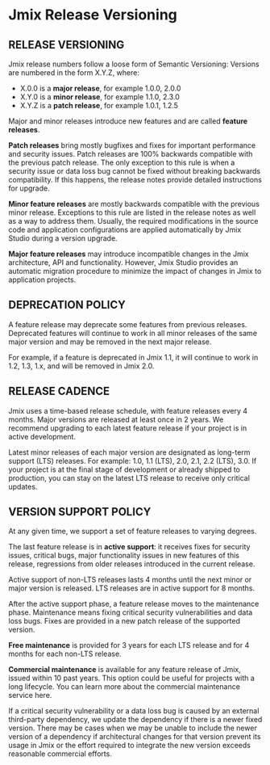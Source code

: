 # Jmix Release Versioning
## RELEASE VERSIONING

Jmix release numbers follow a loose form of Semantic Versioning:
Versions are numbered in the form X.Y.Z, where:

- X.0.0 is a **major release**, for example 1.0.0, 2.0.0
- X.Y.0 is a **minor release**, for example 1.1.0, 2.3.0
- X.Y.Z is a **patch release**, for example 1.0.1, 1.2.5


Major and minor releases introduce new features and are called **feature releases**.

**Patch releases** bring mostly bugfixes and fixes for important performance and security issues. Patch releases are 100% backwards compatible with the previous patch release. The only exception to this rule is when a security issue or data loss bug cannot be fixed without breaking backwards compatibility. If this happens, the release notes provide detailed instructions for upgrade.

**Minor feature releases** are mostly backwards compatible with the previous minor release. Exceptions to this rule are listed in the release notes as well as a way to address them. Usually, the required modifications in the source code and application configurations are applied automatically by Jmix Studio during a version upgrade.

**Major feature releases** may introduce incompatible changes in the Jmix architecture, API and functionality. However, Jmix Studio provides an automatic migration procedure to minimize the impact of changes in Jmix to application projects.

## DEPRECATION POLICY
A feature release may deprecate some features from previous releases. Deprecated features will continue to work in all minor releases of the same major version and may be removed in the next major release.

For example, if a feature is deprecated in Jmix 1.1, it will continue to work in 1.2, 1.3, 1.x, and will be removed in Jmix 2.0.

## RELEASE CADENCE
Jmix uses a time-based release schedule, with feature releases every 4 months. Major versions are released at least once in 2 years. We recommend upgrading to each latest feature release if your project is in active development.

Latest minor releases of each major version are designated as long-term support (LTS) releases. For example: 1.0, 1.1 (LTS), 2.0, 2.1, 2.2 (LTS), 3.0. If your project is at the final stage of development or already shipped to production, you can stay on the latest LTS release to receive only critical updates.

## VERSION SUPPORT POLICY
At any given time, we support a set of feature releases to varying degrees.

The last feature release is in **active support**: it receives fixes for security issues, critical bugs, major functionality issues in new features of this release, regressions from older releases introduced in the current release.

Active support of non-LTS releases lasts 4 months until the next minor or major version is released. LTS releases are in active support for 8 months.

After the active support phase, a feature release moves to the maintenance phase. Maintenance means fixing critical security vulnerabilities and data loss bugs. Fixes are provided in a new patch release of the supported version.

**Free maintenance** is provided for 3 years for each LTS release and for 4 months for each non-LTS release.

**Commercial maintenance** is available for any feature release of Jmix, issued within 10 past years. This option could be useful for projects with a long lifecycle. You can learn more about the commercial maintenance service here.

If a critical security vulnerability or a data loss bug is caused by an external third-party dependency, we update the dependency if there is a newer fixed version. There may be cases when we may be unable to include the newer version of a dependency if architectural changes for that version prevent its usage in Jmix or the effort required to integrate the new version exceeds reasonable commercial efforts.
